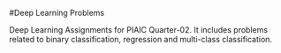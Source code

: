 #Deep Learning Problems

Deep Learning Assignments for PIAIC Quarter-02. It includes problems related to binary classification, regression and multi-class classification.
